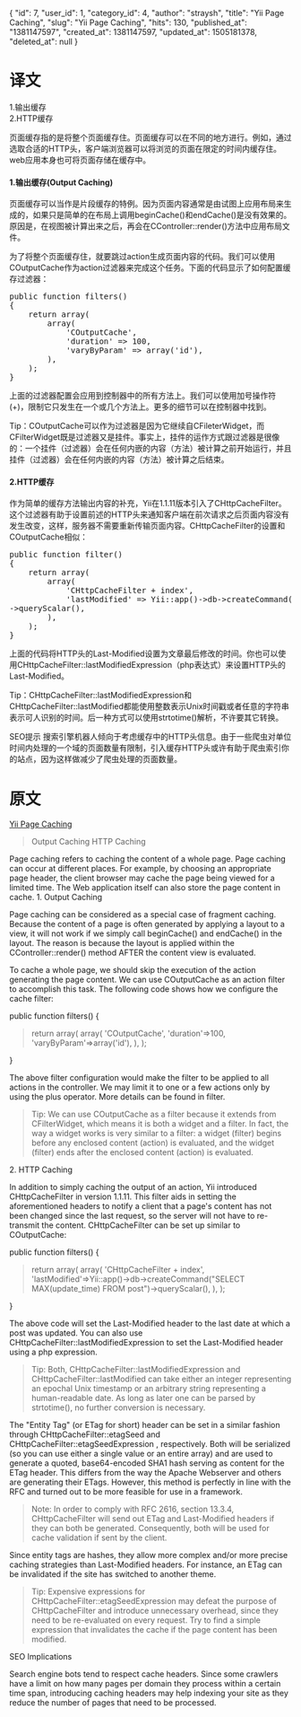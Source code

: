 {
    "id": 7,
    "user_id": 1,
    "category_id": 4,
    "author": "straysh",
    "title": "Yii Page Caching",
    "slug": "Yii Page Caching",
    "hits": 130,
    "published_at": "1381147597",
    "created_at": 1381147597,
    "updated_at": 1505181378,
    "deleted_at": null
}
<h1>译文</h1>
<p>
	1.输出缓存 <br>
	2.HTTP缓存
</p>

<p>
页面缓存指的是将整个页面缓存住。页面缓存可以在不同的地方进行。例如，通过选取合适的HTTP头，客户端浏览器可以将浏览的页面在限定的时间内缓存住。web应用本身也可将页面存储在缓存中。
</p>

<h4 id="toc_0.0.0.1">1.输出缓存(Output Caching)</h4>
<p>
页面缓存可以当作是片段缓存的特例。因为页面内容通常是由试图上应用布局来生成的，如果只是简单的在布局上调用beginCache()和endCache()是没有效果的。原因是，在视图被计算出来之后，再会在CController::render()方法中应用布局文件。
</p>

<p>
为了将整个页面缓存住，就要跳过action生成页面内容的代码。我们可以使用COutputCache作为action过滤器来完成这个任务。下面的代码显示了如何配置缓存过滤器：
</p>
<pre class=brush:php>
public function filters()
{
	return array(
		array(
			'COutputCache',
			'duration' => 100,
			'varyByParam' => array('id'),
		),
	);
}
</pre>

<p>
上面的过滤器配置会应用到控制器中的所有方法上。我们可以使用加号操作符(+)，限制它只发生在一个或几个方法上。更多的细节可以在控制器中找到。
</p>

<p>
	Tip：COutputCache可以作为过滤器是因为它继续自CFileterWidget，而CFilterWidget既是过滤器又是挂件。事实上，挂件的运作方式跟过滤器是很像的：一个挂件（过滤器）会在任何内嵌的内容（方法）被计算之前开始运行，并且挂件（过滤器）会在任何内嵌的内容（方法）被计算之后结束。
</p>

<h4 id="toc_0.0.0.2">2.HTTP缓存</h4>
<p>
作为简单的缓存方法输出内容的补充，Yii在1.1.11版本引入了CHttpCacheFilter。这个过滤器有助于设置前述的HTTP头来通知客户端在前次请求之后页面内容没有发生改变，这样，服务器不需要重新传输页面内容。CHttpCacheFilter的设置和COutputCache相似：
</p>
<pre class=brush:php>
public function filter()
{
	return array(
		array(
			'CHttpCacheFilter + index',
			'lastModified' => Yii::app()->db->createCommand("SELECT MAX(update_time) FROM post")
->queryScalar(),
		),
	);
}
</pre>

<p>
上面的代码将HTTP头的Last-Modified设置为文章最后修改的时间。你也可以使用CHttpCacheFilter::lastModifiedExpression（php表达式）来设置HTTP头的Last-Modified。
</p>

<p>
	Tip：CHttpCacheFilter::lastModifiedExpression和CHttpCacheFilter::lastModified都能使用整数表示Unix时间戳或者任意的字符串表示可人识别的时间。后一种方式可以使用strtotime()解析，不许要其它转换。
</p>
	
<p>
SEO提示
搜索引擎机器人倾向于考虑缓存中的HTTP头信息。由于一些爬虫对单位时间内处理的一个域的页面数量有限制，引入缓存HTTP头或许有助于爬虫索引你的站点，因为这样做减少了爬虫处理的页面数量。
</p>

<h1>原文</h1>
<a href='http://www.yiiframework.com/doc/guide/1.1/en/caching.page'>Yii Page Caching</a>
<blockquote>
Output Caching
HTTP Caching
</blockquote>

<p>
Page caching refers to caching the content of a whole page. Page caching can occur at different places. For example, by choosing an appropriate page header, the client browser may cache the page being viewed for a limited time. The Web application itself can also store the page content in cache.
1. Output Caching
</p>

<p>
Page caching can be considered as a special case of fragment caching. Because the content of a page is often generated by applying a layout to a view, it will not work if we simply call beginCache() and endCache() in the layout. The reason is because the layout is applied within the CController::render() method AFTER the content view is evaluated.
</p>

<p>
To cache a whole page, we should skip the execution of the action generating the page content. We can use COutputCache as an action filter to accomplish this task. The following code shows how we configure the cache filter:
</p>

<p>
public function filters()
{
</p>
<blockquote>
return array(
array(
'COutputCache',
'duration'=>100,
'varyByParam'=>array('id'),
),
);
</blockquote>
<p>
}
</p>

<p>
The above filter configuration would make the filter to be applied to all actions in the controller. We may limit it to one or a few actions only by using the plus operator. More details can be found in filter.
</p>
<blockquote>
Tip: We can use COutputCache as a filter because it extends from CFilterWidget, which means it is both a widget and a filter. In fact, the way a widget works is very similar to a filter: a widget (filter) begins before any enclosed content (action) is evaluated, and the widget (filter) ends after the enclosed content (action) is evaluated.
</blockquote>

<p>
2. HTTP Caching
</p>

<p>
In addition to simply caching the output of an action, Yii introduced CHttpCacheFilter in version 1.1.11. This filter aids in setting the aforementioned headers to notify a client that a page's content has not been changed since the last request, so the server will not have to re-transmit the content. CHttpCacheFilter can be set up similar to COutputCache:
</p>

<p>
public function filters()
{
</p>
<blockquote>
return array(
array(
'CHttpCacheFilter + index',
'lastModified'=>Yii::app()->db->createCommand("SELECT MAX(update_time) FROM post")->queryScalar(),
),
);
</blockquote>
<p>
}
</p>

<p>
The above code will set the Last-Modified header to the last date at which a post was updated. You can also use CHttpCacheFilter::lastModifiedExpression to set the Last-Modified header using a php expression.
</p>
<blockquote>
Tip: Both, CHttpCacheFilter::lastModifiedExpression and CHttpCacheFilter::lastModified can take either an integer representing an epochal Unix timestamp or an arbitrary string representing a human-readable date. As long as later one can be parsed by strtotime(), no further conversion is necessary.
</blockquote>

<p>
The "Entity Tag" (or ETag for short) header can be set in a similar fashion through CHttpCacheFilter::etagSeed and CHttpCacheFilter::etagSeedExpression , respectively. Both will be serialized (so you can use either a single value or an entire array) and are used to generate a quoted, base64-encoded SHA1 hash serving as content for the ETag header. This differs from the way the Apache Webserver and others are generating their ETags. However, this method is perfectly in line with the RFC and turned out to be more feasible for use in a framework.
</p>
<blockquote>
Note: In order to comply with RFC 2616, section 13.3.4, CHttpCacheFilter will send out ETag and Last-Modified headers if they can both be generated. Consequently, both will be used for cache validation if sent by the client.
</blockquote>

<p>
Since entity tags are hashes, they allow more complex and/or more precise caching strategies than Last-Modified headers. For instance, an ETag can be invalidated if the site has switched to another theme.
</p>
<blockquote>
Tip: Expensive expressions for CHttpCacheFilter::etagSeedExpression may defeat the purpose of CHttpCacheFilter and introduce unnecessary overhead, since they need to be re-evaluated on every request. Try to find a simple expression that invalidates the cache if the page content has been modified.
</blockquote>

<p>
SEO Implications
</p>

<p>
Search engine bots tend to respect cache headers. Since some crawlers have a limit on how many pages per domain they process within a certain time span, introducing caching headers may help indexing your site as they reduce the number of pages that need to be processed.
</p>